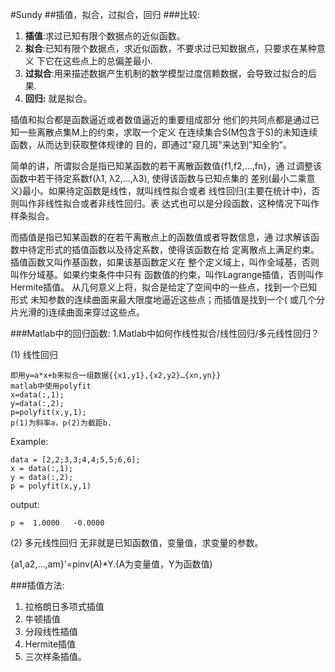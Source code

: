 #Sundy
##插值，拟合，过拟合，回归
###比较:
1. **插值**:求过已知有限个数据点的近似函数。
2. **拟合**:已知有限个数据点，求近似函数，不要求过已知数据点，只要求在某种意义
下它在这些点上的总偏差最小.
3. **过拟合**:用来描述数据产生机制的数学模型过度信赖数据，会导致过拟合的后果.
4. **回归:** 就是拟合。

插值和拟合都是函数逼近或者数值逼近的重要组成部分
他们的共同点都是通过已知一些离散点集M上的约束，求取一个定义
在连续集合S(M包含于S)的未知连续函数，从而达到获取整体规律的
目的，即通过"窥几斑"来达到"知全豹"。

简单的讲，所谓拟合是指已知某函数的若干离散函数值{f1,f2,…,fn}，通
过调整该函数中若干待定系数f(λ1, λ2,…,λ3), 使得该函数与已知点集的
差别(最小二乘意义)最小。如果待定函数是线性，就叫线性拟合或者
线性回归(主要在统计中)，否则叫作非线性拟合或者非线性回归。表
达式也可以是分段函数，这种情况下叫作样条拟合。

而插值是指已知某函数的在若干离散点上的函数值或者导数信息，通
过求解该函数中待定形式的插值函数以及待定系数，使得该函数在给
定离散点上满足约束。插值函数又叫作基函数，如果该基函数定义在
整个定义域上，叫作全域基，否则叫作分域基。如果约束条件中只有
函数值的约束，叫作Lagrange插值，否则叫作Hermite插值。
从几何意义上将，拟合是给定了空间中的一些点，找到一个已知形式
未知参数的连续曲面来最大限度地逼近这些点；而插值是找到一个(
或几个分片光滑的)连续曲面来穿过这些点。

###Matlab中的回归函数:
1.Matlab中如何作线性拟合/线性回归/多元线性回归？

(1) 线性回归

	即用y=a*x+b来拟合一组数据{{x1,y1},{x2,y2}…{xn,yn}}
	matlab中使用polyfit
	x=data(:,1);
	y=data(:,2);
	p=polyfit(x,y,1);
	p(1)为斜率a，p(2)为截距b.
Example:

	data = [2,2;3,3;4,4;5,5;6,6];
	x = data(:,1);
	y = data(:,2);
	p = polyfit(x,y,1)	
output:

	p =  1.0000   -0.0000

(2) 多元线性回归
无非就是已知函数值，变量值，求变量的参数。

{a1,a2,…,am}'=pinv(A)*Y.(A为变量值，Y为函数值)

###插值方法:
1. 拉格朗日多项式插值
1. 牛顿插值
1. 分段线性插值
1. Hermite插值
1. 三次样条插值。